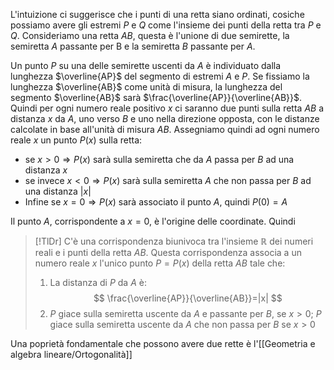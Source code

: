 
L'intuizione ci suggerisce che i punti di una retta siano ordinati, cosiche possiamo avere gli estremi $P$ e $Q$ come l'insieme dei punti della retta tra $P$ e $Q$.
Consideriamo una retta $AB$, questa è l'unione di due semirette, la semiretta $A$ passante per B e la semiretta $B$ passante per $A$.

Un punto $P$ su una delle semirette uscenti da $A$ è individuato dalla lunghezza $\overline{AP}$ del segmento di estremi $A$ e $P$.
Se fissiamo la lunghezza $\overline{AB}$  come unità di misura, la lunghezza del segmento $\overline{AB}$ sarà $\frac{\overline{AP}}{\overline{AB}}$. Quindi per ogni numero reale positivo $x$ ci saranno due punti sulla retta $AB$ a distanza $x$ da $A$, uno verso $B$ e uno nella direzione opposta, con le distanze calcolate in base all'unità di misura $AB$.
Assegniamo quindi ad ogni numero reale $x$ un punto $P(x)$ sulla retta: 
- se $x>0 \Rightarrow P(x)$ sarà sulla semiretta che da $A$ passa per $B$ ad una distanza $x$
- se invece $x < 0 \Rightarrow P(x)$ sarà sulla semiretta $A$ che non passa per $B$ ad una distanza $|x|$
- Infine se $x = 0 \Rightarrow P(x)$ sarà associato il punto $A$, quindi $P(0) = A$

Il punto $A$, corrispondente a $x=0$, è l'origine delle coordinate. Quindi


>[!TlDr]
>C'è una corrispondenza biunivoca tra l'insieme $\mathbb{R}$ dei numeri reali e i punti della retta $AB$. Questa corrispondenza associa a un numero reale $x$ l'unico punto $P = P(x)$ della retta $AB$ tale che:
>1. La distanza di $P$ da $A$ è:
> $$ \frac{\overline{AP}}{\overline{AB}}=|x| $$
> 2. $P$ giace sulla semiretta uscente da $A$ e passante per $B$, se $x > 0$; $P$ giace sulla semiretta uscente da $A$ che non passa per $B$ se $x>0$ 

Una poprietà fondamentale che possono avere due rette è l'[[Geometria e algebra lineare/Ortogonalità]]

